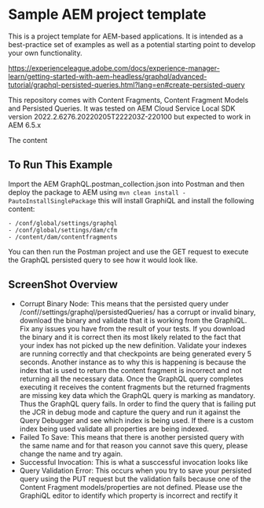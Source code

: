 # Sample AEM project template

This is a project template for AEM-based applications. It is intended as a best-practice set of examples as well as a potential starting point to develop your own functionality.

https://experienceleague.adobe.com/docs/experience-manager-learn/getting-started-with-aem-headless/graphql/advanced-tutorial/graphql-persisted-queries.html?lang=en#create-persisted-query

This repository comes with Content Fragments, Content Fragment Models and Persisted Queries. It was tested on AEM Cloud Service Local SDK version 2022.2.6276.20220205T222203Z-220100 but expected to work in AEM 6.5.x 

The content 

## To Run This Example

Import the AEM GraphQL.postman_collection.json into Postman and then deploy the package to AEM using `mvn clean install -PautoInstallSinglePackage` this will install GraphiQL and install the following content:

    - /conf/global/settings/graphql
    - /conf/global/settings/dam/cfm
    - /content/dam/contentfragments

You can then run the Postman project and use the GET request to execute the GraphQL persisted query to see how it would look like.

## ScreenShot Overview

- Corrupt Binary Node: 
    This means that the persisted query under /conf/<configBrowser>/settings/graphql/persistedQueries/<peristedQuery> has a corrupt or invalid binary, download the binary and validate that it is working from the GraphiQL. Fix any issues you have from the result of your tests. If you download the binary and it is correct then its most likely related to the fact that your index has not picked up the new definition. Validate your indexes are running correctly and that checkpoints are being generated every 5 seconds. 
    Another instance as to why this is happening is because the index that is used to return the content fragment is incorrect and not returning all the necessary data. Once the GraphQL query completes executing it receives the content fragments but the returned fragments are missing key data which the GraphQL query is marking as mandatory. Thus the GraphQL query fails. In order to find the query that is failing put the JCR in debug mode and capture the query and run it against the Query Debugger and see which index is being used. If there is a custom index being used validate all properties are being indexed.
- Failed To Save: 
    This means that there is another persisted query with the same name and for that reason you cannot save this query, please change the name and try again.
- Successful Invocation:
    This is what a susccessful invocation looks like
- Query Validation Error:
    This occurs when you try to save your persisted query using the PUT request but the validation fails because one of the Content Fragment models/properties are not defined. Please use the GraphiQL editor to identify which property is incorrect and rectify it
